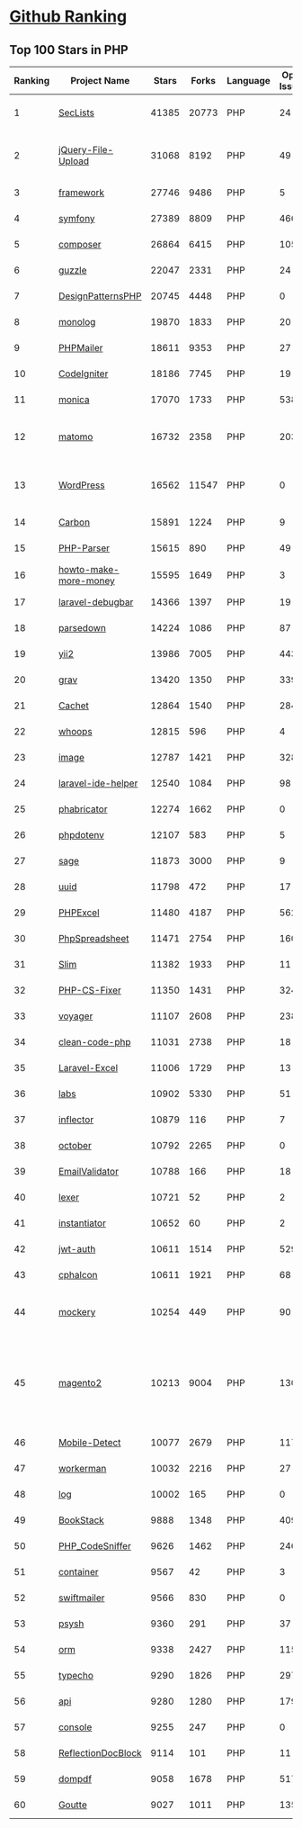 [Github Ranking](../README.md)
==========

## Top 100 Stars in PHP

| Ranking | Project Name | Stars | Forks | Language | Open Issues | Description | Last Commit |
| ------- | ------------ | ----- | ----- | -------- | ----------- | ----------- | ----------- |
| 1 | [SecLists](https://github.com/danielmiessler/SecLists) | 41385 | 20773 | PHP | 24 | SecLists is the security tester's companion. It's a collection of multiple types of lists used during security assessments, collected in one place. List types include usernames, passwords, URLs, sensitive data patterns, fuzzing payloads, web shells, and many more. | 2022-08-30T19:26:15Z |
| 2 | [jQuery-File-Upload](https://github.com/blueimp/jQuery-File-Upload) | 31068 | 8192 | PHP | 49 | File Upload widget with multiple file selection, drag&drop support, progress bar, validation and preview images, audio and video for jQuery. Supports cross-domain, chunked and resumable file uploads. Works with any server-side platform (Google App Engine, PHP, Python, Ruby on Rails, Java, etc.) that supports standard HTML form file uploads. | 2021-09-30T11:44:03Z |
| 3 | [framework](https://github.com/laravel/framework) | 27746 | 9486 | PHP | 5 | The Laravel Framework. | 2022-08-31T00:02:12Z |
| 4 | [symfony](https://github.com/symfony/symfony) | 27389 | 8809 | PHP | 466 | The Symfony PHP framework | 2022-08-30T22:10:54Z |
| 5 | [composer](https://github.com/composer/composer) | 26864 | 6415 | PHP | 105 | Dependency Manager for PHP | 2022-08-30T20:18:50Z |
| 6 | [guzzle](https://github.com/guzzle/guzzle) | 22047 | 2331 | PHP | 24 | Guzzle, an extensible PHP HTTP client | 2022-08-29T11:03:21Z |
| 7 | [DesignPatternsPHP](https://github.com/DesignPatternsPHP/DesignPatternsPHP) | 20745 | 4448 | PHP | 0 | sample code for several design patterns in PHP 8 | 2022-07-19T18:53:47Z |
| 8 | [monolog](https://github.com/Seldaek/monolog) | 19870 | 1833 | PHP | 20 | Sends your logs to files, sockets, inboxes, databases and various web services | 2022-08-28T19:30:19Z |
| 9 | [PHPMailer](https://github.com/PHPMailer/PHPMailer) | 18611 | 9353 | PHP | 27 | The classic email sending library for PHP | 2022-08-29T08:36:42Z |
| 10 | [CodeIgniter](https://github.com/bcit-ci/CodeIgniter) | 18186 | 7745 | PHP | 19 | Open Source PHP Framework (originally from EllisLab) | 2022-08-29T12:30:05Z |
| 11 | [monica](https://github.com/monicahq/monica) | 17070 | 1733 | PHP | 538 | Personal CRM. Remember everything about your friends, family and business relationships. | 2022-08-29T22:57:12Z |
| 12 | [matomo](https://github.com/matomo-org/matomo) | 16732 | 2358 | PHP | 2033 | Liberating Web Analytics. Star us on Github? +1. Matomo is the leading open alternative to Google Analytics that gives you full control over your data. Matomo lets you easily collect data from websites & apps and visualise this data and extract insights. Privacy is built-in. We love Pull Requests!  | 2022-08-31T02:50:16Z |
| 13 | [WordPress](https://github.com/WordPress/WordPress) | 16562 | 11547 | PHP | 0 | WordPress, Git-ified. This repository is just a mirror of the WordPress subversion repository. Please do not send pull requests. Submit pull requests to https://github.com/WordPress/wordpress-develop and patches to https://core.trac.wordpress.org/ instead. | 2022-08-30T19:46:05Z |
| 14 | [Carbon](https://github.com/briannesbitt/Carbon) | 15891 | 1224 | PHP | 9 | A simple PHP API extension for DateTime. | 2022-08-28T20:17:30Z |
| 15 | [PHP-Parser](https://github.com/nikic/PHP-Parser) | 15615 | 890 | PHP | 49 | A PHP parser written in PHP | 2022-08-30T18:54:07Z |
| 16 | [howto-make-more-money](https://github.com/easychen/howto-make-more-money) | 15595 | 1649 | PHP | 3 | 程序员如何优雅的挣零花钱，2.0版，升级为小书了。Most of this not work outside China , so no English translate | 2022-06-18T17:00:20Z |
| 17 | [laravel-debugbar](https://github.com/barryvdh/laravel-debugbar) | 14366 | 1397 | PHP | 19 | Laravel Debugbar (Integrates PHP Debug Bar) | 2022-08-04T09:41:47Z |
| 18 | [parsedown](https://github.com/erusev/parsedown) | 14224 | 1086 | PHP | 87 | Better Markdown Parser in PHP | 2022-06-15T20:08:22Z |
| 19 | [yii2](https://github.com/yiisoft/yii2) | 13986 | 7005 | PHP | 443 | Yii 2: The Fast, Secure and Professional PHP Framework | 2022-08-29T19:47:35Z |
| 20 | [grav](https://github.com/getgrav/grav) | 13420 | 1350 | PHP | 339 | Modern, Crazy Fast, Ridiculously Easy and Amazingly Powerful Flat-File CMS powered by PHP, Markdown, Twig, and Symfony | 2022-08-25T12:24:57Z |
| 21 | [Cachet](https://github.com/CachetHQ/Cachet) | 12864 | 1540 | PHP | 284 | 📛 An open source status page system for everyone. | 2022-07-05T14:23:17Z |
| 22 | [whoops](https://github.com/filp/whoops) | 12815 | 596 | PHP | 4 | PHP errors for cool kids  | 2022-07-04T15:35:24Z |
| 23 | [image](https://github.com/Intervention/image) | 12787 | 1421 | PHP | 328 | PHP Image Manipulation | 2022-08-23T18:21:40Z |
| 24 | [laravel-ide-helper](https://github.com/barryvdh/laravel-ide-helper) | 12540 | 1084 | PHP | 98 | Laravel IDE Helper | 2022-08-21T09:42:25Z |
| 25 | [phabricator](https://github.com/phacility/phabricator) | 12274 | 1662 | PHP | 0 | Effective June 1, 2021: Phabricator is no longer actively maintained. | 2022-06-14T17:12:36Z |
| 26 | [phpdotenv](https://github.com/vlucas/phpdotenv) | 12107 | 583 | PHP | 5 | Loads environment variables from `.env` to `getenv()`, `$_ENV` and `$_SERVER` automagically. | 2022-07-06T04:46:37Z |
| 27 | [sage](https://github.com/roots/sage) | 11873 | 3000 | PHP | 9 | WordPress starter theme with Laravel Blade components and templates, Tailwind CSS, and a modern development workflow | 2022-08-11T15:11:09Z |
| 28 | [uuid](https://github.com/ramsey/uuid) | 11798 | 472 | PHP | 17 | A PHP library for generating universally unique identifiers (UUIDs). | 2022-08-23T16:29:41Z |
| 29 | [PHPExcel](https://github.com/PHPOffice/PHPExcel) | 11480 | 4187 | PHP | 562 | ARCHIVED | 2019-01-02T01:38:48Z |
| 30 | [PhpSpreadsheet](https://github.com/PHPOffice/PhpSpreadsheet) | 11471 | 2754 | PHP | 160 | A pure PHP library for reading and writing spreadsheet files | 2022-08-30T05:15:50Z |
| 31 | [Slim](https://github.com/slimphp/Slim) | 11382 | 1933 | PHP | 11 | Slim is a PHP micro framework that helps you quickly write simple yet powerful web applications and APIs. | 2022-08-03T02:49:56Z |
| 32 | [PHP-CS-Fixer](https://github.com/FriendsOfPHP/PHP-CS-Fixer) | 11350 | 1431 | PHP | 324 | A tool to automatically fix PHP Coding Standards issues | 2022-08-30T20:31:02Z |
| 33 | [voyager](https://github.com/the-control-group/voyager) | 11107 | 2608 | PHP | 238 | Voyager - The Missing Laravel Admin | 2022-08-19T12:56:06Z |
| 34 | [clean-code-php](https://github.com/jupeter/clean-code-php) | 11031 | 2738 | PHP | 18 | :bathtub: Clean Code concepts adapted for PHP | 2022-08-31T01:09:45Z |
| 35 | [Laravel-Excel](https://github.com/SpartnerNL/Laravel-Excel) | 11006 | 1729 | PHP | 13 | 🚀 Supercharged Excel exports and imports in Laravel | 2022-07-10T08:33:02Z |
| 36 | [labs](https://github.com/docker/labs) | 10902 | 5330 | PHP | 51 | This is a collection of tutorials for learning how to use Docker with various tools. Contributions welcome. | 2022-08-22T03:47:43Z |
| 37 | [inflector](https://github.com/doctrine/inflector) | 10879 | 116 | PHP | 7 | Doctrine Inflector is a small library that can perform string manipulations with regard to uppercase/lowercase and singular/plural forms of words. | 2022-08-01T07:40:35Z |
| 38 | [october](https://github.com/octobercms/october) | 10792 | 2265 | PHP | 0 | Self-hosted CMS platform based on the Laravel PHP Framework. | 2022-08-24T01:33:16Z |
| 39 | [EmailValidator](https://github.com/egulias/EmailValidator) | 10788 | 166 | PHP | 18 | PHP Email address validator | 2022-08-14T18:36:33Z |
| 40 | [lexer](https://github.com/doctrine/lexer) | 10721 | 52 | PHP | 2 | Base library for a lexer that can be used in Top-Down, Recursive Descent Parsers. | 2022-06-28T20:43:52Z |
| 41 | [instantiator](https://github.com/doctrine/instantiator) | 10652 | 60 | PHP | 2 | None | 2022-05-29T20:57:59Z |
| 42 | [jwt-auth](https://github.com/tymondesigns/jwt-auth) | 10611 | 1514 | PHP | 529 | 🔐 JSON Web Token Authentication for Laravel & Lumen | 2022-07-16T21:53:44Z |
| 43 | [cphalcon](https://github.com/phalcon/cphalcon) | 10611 | 1921 | PHP | 68 | High performance, full-stack PHP framework delivered as a C extension. | 2022-08-30T18:29:19Z |
| 44 | [mockery](https://github.com/mockery/mockery) | 10254 | 449 | PHP | 90 | Mockery is a simple yet flexible PHP mock object framework for use in unit testing with PHPUnit, PHPSpec or any other testing framework. Its core goal is to offer a test double framework with a succinct API capable of clearly defining all possible object operations and interactions using a human readable Domain Specific Language (DSL). | 2022-07-21T08:40:41Z |
| 45 | [magento2](https://github.com/magento/magento2) | 10213 | 9004 | PHP | 1302 | All Submissions you make to Magento Inc. ("Magento") through GitHub are subject to the following terms and conditions: (1) You grant Magento a perpetual, worldwide, non-exclusive, no charge, royalty free, irrevocable license under your applicable copyrights and patents to reproduce, prepare derivative works of, display, publically perform, sublicense and distribute any feedback, ideas, code, or other information (“Submission") you submit through GitHub. (2) Your Submission is an original work of authorship and you are the owner or are legally entitled to grant the license stated above. (3) You agree to the Contributor License Agreement found here:  https://github.com/magento/magento2/blob/master/CONTRIBUTOR_LICENSE_AGREEMENT.html | 2022-08-31T02:59:40Z |
| 46 | [Mobile-Detect](https://github.com/serbanghita/Mobile-Detect) | 10077 | 2679 | PHP | 117 | Mobile_Detect is a lightweight PHP class for detecting mobile devices (including tablets). It uses the User-Agent string combined with specific HTTP headers to detect the mobile environment. | 2022-05-17T12:13:46Z |
| 47 | [workerman](https://github.com/walkor/workerman) | 10032 | 2216 | PHP | 27 | An asynchronous event driven PHP socket framework. Supports HTTP, Websocket, SSL and other custom protocols. PHP>=5.4. | 2022-08-20T10:24:54Z |
| 48 | [log](https://github.com/php-fig/log) | 10002 | 165 | PHP | 0 | None | 2021-07-14T16:46:26Z |
| 49 | [BookStack](https://github.com/BookStackApp/BookStack) | 9888 | 1348 | PHP | 409 | A platform to create documentation/wiki content built with PHP & Laravel | 2022-08-30T21:13:10Z |
| 50 | [PHP_CodeSniffer](https://github.com/squizlabs/PHP_CodeSniffer) | 9626 | 1462 | PHP | 246 | PHP_CodeSniffer tokenizes PHP files and detects violations of a defined set of coding standards. | 2022-08-24T21:32:36Z |
| 51 | [container](https://github.com/php-fig/container) | 9567 | 42 | PHP | 3 | None | 2022-07-19T17:36:59Z |
| 52 | [swiftmailer](https://github.com/swiftmailer/swiftmailer) | 9566 | 830 | PHP | 0 | Comprehensive mailing tools for PHP | 2021-10-25T07:19:17Z |
| 53 | [psysh](https://github.com/bobthecow/psysh) | 9360 | 291 | PHP | 37 | A REPL for PHP | 2022-08-22T17:58:38Z |
| 54 | [orm](https://github.com/doctrine/orm) | 9338 | 2427 | PHP | 1158 | Doctrine Object Relational Mapper (ORM) | 2022-08-30T22:01:36Z |
| 55 | [typecho](https://github.com/typecho/typecho) | 9290 | 1826 | PHP | 297 | A PHP Blogging Platform. Simple and Powerful. | 2022-08-14T23:24:46Z |
| 56 | [api](https://github.com/dingo/api) | 9280 | 1280 | PHP | 179 | A RESTful API package for the Laravel and Lumen frameworks. | 2022-05-19T22:59:52Z |
| 57 | [console](https://github.com/symfony/console) | 9255 | 247 | PHP | 0 | The Console component eases the creation of beautiful and testable command line interfaces. | 2022-08-26T15:44:26Z |
| 58 | [ReflectionDocBlock](https://github.com/phpDocumentor/ReflectionDocBlock) | 9114 | 101 | PHP | 11 | None | 2022-08-27T11:05:12Z |
| 59 | [dompdf](https://github.com/dompdf/dompdf) | 9058 | 1678 | PHP | 517 | HTML to PDF converter for PHP | 2022-08-29T13:48:36Z |
| 60 | [Goutte](https://github.com/FriendsOfPHP/Goutte) | 9027 | 1011 | PHP | 135 | Goutte, a simple PHP Web Scraper | 2021-12-17T17:15:16Z |

